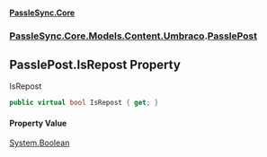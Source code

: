 #### [PassleSync.Core](index.md 'index')
### [PassleSync.Core.Models.Content.Umbraco](PassleSync.Core.Models.Content.Umbraco.md 'PassleSync.Core.Models.Content.Umbraco').[PasslePost](PassleSync.Core.Models.Content.Umbraco.PasslePost.md 'PassleSync.Core.Models.Content.Umbraco.PasslePost')

## PasslePost.IsRepost Property

IsRepost

```csharp
public virtual bool IsRepost { get; }
```

#### Property Value
[System.Boolean](https://docs.microsoft.com/en-us/dotnet/api/System.Boolean 'System.Boolean')